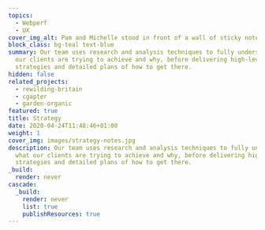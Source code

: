 ```yaml
---
topics:
  - Webperf
  - UX
cover_img_alt: Pam and Michelle stood in front of a wall of sticky notes
block_class: bg-teal text-blue
summary: Our team uses research and analysis techniques to fully understand what
  our clients are trying to achieve and why, before delivering high-level
  strategies and detailed plans of how to get there.
hidden: false
related_projects:
  - rewilding-britain
  - cgapter
  - garden-organic
featured: true
title: Strategy
date: 2020-04-24T11:48:46+01:00
weight: 1
cover_img: images/strategy-notes.jpg
description: Our team uses research and analysis techniques to fully understand
  what our clients are trying to achieve and why, before delivering high-level
  strategies and detailed plans of how to get there.
_build:
  render: never
cascade:
  _build:
    render: never
    list: true
    publishResources: true
---
```

